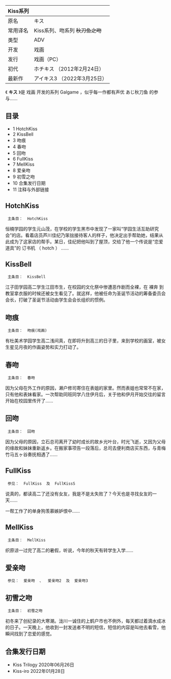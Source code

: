 |  Kiss系列  ||
|---|---|
|原名  |  キス   |
|常用译名  |  Kiss系列、吻系列  ~~秋刀鱼之吻~~  |
|类型  |  ADV   |
|开发  |  戏画   |
|发行  |  戏画（PC）   |
|初代  |  ホチキス  （2012年2月24日）   |
|最新作  |  アイキス3  （2022年3月25日）   |
  
《 **キス** 》是  戏画  开发的系列  Galgame  ，似乎每一作都有声优  あじ秋刀鱼  的参与……

##  目录

  * 1  HotchKiss 
  * 2  KissBell 
  * 3  吻痕 
  * 4  春吻 
  * 5  回吻 
  * 6  FullKiss 
  * 7  MellKiss 
  * 8  爱亲吻 
  * 9  初雪之吻 
  * 10  合集发行日期 
  * 11  注释与外部链接 

##  HotchKiss

     主条目：  HotchKiss 

恒楠学园的学生元山茂，在学校的学生黑市中发现了一家叫“学园生活互助研究会”的店。看着店员芦川佳纪乃笨拙接待客人的样子，他决定出手帮助她，结果从此成为了这家店的帮手。某日，佳纪把他叫到了屋顶，交给了他一个传说是“恋爱道具”的
订书机  （  hotch  ）  ……

##  KissBell

     主条目：  KissBell 

江子田学园高二学生江田市生，在校园的文化祭中惨遭恶作剧而全裸，在  裸奔
到教室拿衣服的时候还被女生看见了。就这样，他被任命为圣诞节活动的筹备委员会会长，打破了圣诞节活动由学生会会长组织的惯例。

##  吻痕

     主条目：  吻痕(戏画) 

有杜美术学园学生高二浅间真，在即将升到高三的日子里，来到学校的画室，被女生星见月夜的作画姿势和实力打动了。

##  春吻

     主条目：  春吻 

因为父母在外工作的原因，濑户修司寄住在表姐的家里。然而表姐也常常不在家，只有他和表妹看家。一次帮助同班同学八住伊月后，关于他和伊月开始交往的留言开始在校园里传开了……

##  回吻

     主条目：  回吻 

因为父母的原因，立石总司离开了幼时成长的故乡光叶台，时光飞逝，又因为父母的缘故和妹妹重新返乡。在搬家事项告一段落后，总司去便利商店买东西，与青梅竹马五ヶ谷奏抚相遇了……

##  FullKiss

     参见：  FullKiss  及  FullKissS 

说真的，都读高二了还没有女友，我是不是太失败了？今天也是寻找女友的一天……

一帮工作了的单身狗羡慕嫉妒恨中……

##  MellKiss

     主条目：  MellKiss 

织原谅一过完了高二的暑假，听说，今年的秋天有转学生入学……

##  爱亲吻

     参见：  爱亲吻  、  爱亲吻2  及  爱亲吻3 

##  初雪之吻

     主条目：  初雪之吻 

初冬来了创纪录的大寒潮。泷川一诚住的上鹤户市也不例外，每天都过着滴水成冰的日子。一天晚上，他收到一封发送者不明的短信，短信的内容是叫他去看雪，他瞬间找到了恋爱的感觉。

##  合集发行日期

  * Kiss Trilogy 2020年06月26日 
  * Kiss-iro 2022年01月28日 